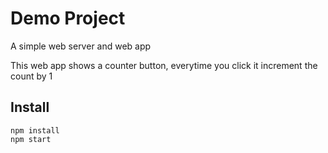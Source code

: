 # Demo Project

A simple web server and web app

This web app shows a counter button, everytime you click it increment the count by 1

## Install

```
npm install
npm start
```
